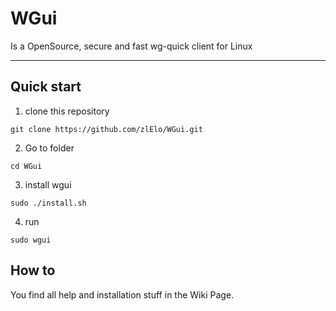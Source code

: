 # WGui


Is a OpenSource, secure and fast wg-quick client for Linux

---------------------------------------------------

## Quick start
1. clone this repository
```
git clone https://github.com/zlElo/WGui.git
```

2. Go to folder
```
cd WGui
```

3. install wgui
```
sudo ./install.sh
```

4. run
```
sudo wgui
```

## How to

You find all help and installation stuff in the Wiki Page.
